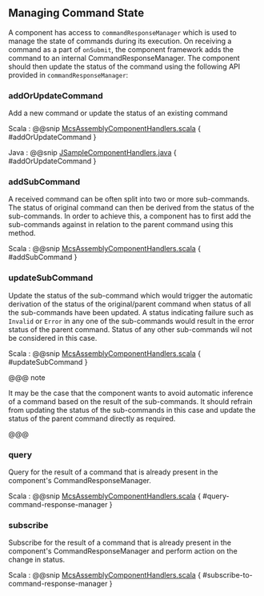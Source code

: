 ## Managing Command State

A component has access to `commandResponseManager` which is used to manage the state of commands during its execution.
On receiving a command as a part of `onSubmit`, the component framework adds the command to an internal CommandResponseManager.
The component should then update the status of the command using the following API provided in `commandResponseManager`:

### addOrUpdateCommand
Add a new command or update the status of an existing command

Scala
:   @@snip [McsAssemblyComponentHandlers.scala](../../../../csw-framework/src/test/scala/csw/common/components/command/McsAssemblyComponentHandlers.scala) { #addOrUpdateCommand }

Java
:   @@snip [JSampleComponentHandlers.java](../../../../csw-framework/src/test/java/csw/framework/javadsl/components/JSampleComponentHandlers.java) { #addOrUpdateCommand }

### addSubCommand
A received command can be often split into two or more sub-commands. The status of original command can then be derived
from the status of the sub-commands. In order to achieve this, a component has to first add the sub-commands against 
in relation to the parent command using this method.

Scala
:   @@snip [McsAssemblyComponentHandlers.scala](../../../../csw-framework/src/test/scala/csw/common/components/command/McsAssemblyComponentHandlers.scala) { #addSubCommand }

### updateSubCommand
Update the status of the sub-command which would trigger the automatic derivation of the status of the original/parent command when
status of all the sub-commands have been updated. A status indicating failure such as `Invalid` or `Error` in any one 
of the sub-commands would result in the error status of the parent command. Status of any other sub-commands wil not be 
considered in this case.

Scala
:   @@snip [McsAssemblyComponentHandlers.scala](../../../../csw-framework/src/test/scala/csw/common/components/command/McsAssemblyComponentHandlers.scala) { #updateSubCommand }

@@@ note

It may be the case that the component wants to avoid automatic inference of a command based on the result of the
sub-commands. It should refrain from updating the status of the sub-commands in this case and update the status
of the parent command directly as required.

@@@

### query
Query for the result of a command that is already present in the component's CommandResponseManager.

Scala
:   @@snip [McsAssemblyComponentHandlers.scala](../../../../csw-framework/src/test/scala/csw/common/components/command/McsAssemblyComponentHandlers.scala) { #query-command-response-manager }

### subscribe
Subscribe for the result of a command that is already present in the component's CommandResponseManager and perform action
on the change in status.

Scala
:   @@snip [McsAssemblyComponentHandlers.scala](../../../../csw-framework/src/test/scala/csw/common/components/command/McsAssemblyComponentHandlers.scala) { #subscribe-to-command-response-manager }
